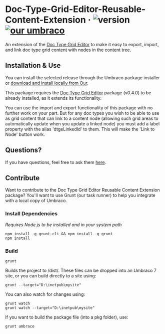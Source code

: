 # Doc-Type-Grid-Editor-Reusable-Content-Extension &middot; ![version](https://img.shields.io/badge/version-1.0.0-green.svg) [![our umbraco](https://img.shields.io/badge/our-umbraco-orange.svg)](https://our.umbraco.org/projects/website-utilities/text-over-image-editor/)

An extension of the [Doc Type Grid Editor](https://our.umbraco.org/projects/backoffice-extensions/doc-type-grid-editor) to make it easy to export, import, and link doc type grid content with nodes in the content tree.

## Installation & Use

You can install the selected release through the Umbraco package installer or [download and install locally from Our](https://our.umbraco.org/projects/website-utilities/zoom-area-cropper/).

This package requires the [Doc Type Grid Editor](https://our.umbraco.org/projects/backoffice-extensions/doc-type-grid-editor) package (v0.4.0) to be already installed, as it extends its functionality.

You can use the import and export functionality of this package with no further work on your part. But for any doc types you wish to be able to use as grid content that can link to a content node (allowing such grid areas to automatically update when you update a linked node) you must add a label property with the alias 'dtgeLinkedId' to them. This will make the 'Link to Node' button work.

## Questions?

If you have questions, feel free to ask them [here](https://github.com/Offroadcode/Doc-Type-Grid-Editor-Reusable-Content-Extension/issues).

## Contribute

Want to contribute to the Doc Type Grid Editor Reusable Content Extension package? You'll want to use Grunt (our task runner) to help you integrate with a local copy of Umbraco.

### Install Dependencies
*Requires Node.js to be installed and in your system path*

    npm install -g grunt-cli && npm install -g grunt
    npm install

### Build

    grunt

Builds the project to /dist/. These files can be dropped into an Umbraco 7 site, or you can build directly to a site using:

    grunt --target="D:\inetpub\mysite"

You can also watch for changes using:

    grunt watch
    grunt watch --target="D:\inetpub\mysite"

If you want to build the package file (into a pkg folder), use:

    grunt umbraco

